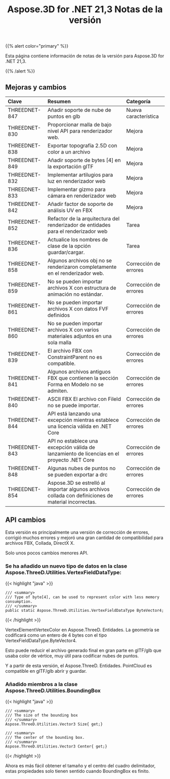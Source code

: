 ﻿---
title: Aspose.3D for .NET 21,3 Notas de la versión
type: docs
weight: 10
url: /es/net/aspose-3d-for-net-21-3-release-notes/
---
{{% alert color="primary" %}}

Esta página contiene información de notas de la versión para Aspose.3D for .NET 21,3.

{{% /alert %}}
## **Mejoras y cambios**

|**Clave**|**Resumen**|**Categoría**|
|:- |:- |:- |
|THREEDNET-847 |Añadir soporte de nube de puntos en glb|Nueva característica|
|THREEDNET-830 |Proporcionar malla de bajo nivel API para renderizador web.|Mejora|
|THREEDNET-838 |Exportar topografía 2.5D con color a un archivo|Mejora|
|THREEDNET-849 |Añadir soporte de bytes [4] en la exportación glTF|Mejora|
|THREEDNET-832 |Implementar artilugios para luz en renderizador web|Mejora|
|THREEDNET-833 |Implementar gizmo para cámara en renderizador web|Mejora|
|THREEDNET-842 |Añadir factor de soporte de análisis UV en FBX|Mejora|
|THREEDNET-852 |Refactor de la arquitectura del renderizador de entidades para el renderizador web|Tarea|
|THREEDNET-836 |Actualice los nombres de clase de la opción guardar/cargar.|Tarea|
|THREEDNET-858 |Algunos archivos obj no se renderizaron completamente en el renderizador web.|Corrección de errores|
|THREEDNET-859 |No se pueden importar archivos X con estructura de animación no estándar.|Corrección de errores|
|THREEDNET-861 |No se pueden importar archivos X con datos FVF definidos|Corrección de errores|
|THREEDNET-860 |No se pueden importar archivos X con varios materiales adjuntos en una sola malla|Corrección de errores|
|THREEDNET-839 |El archivo FBX con ConstraintParent no es compatible.|Corrección de errores|
|THREEDNET-841 |Algunos archivos antiguos FBX que contienen la sección Forma en Modelo no se admiten.|Corrección de errores|
|THREEDNET-840 |ASCII FBX El archivo con FileId no se puede importar.|Corrección de errores|
|THREEDNET-844 |API está lanzando una excepción mientras establece una licencia válida en .NET Core|Corrección de errores|
|THREEDNET-843 |API no establece una excepción válida de lanzamiento de licencias en el proyecto .NET Core|Corrección de errores|
|THREEDNET-848 |Algunas nubes de puntos no se pueden exportar a drc|Corrección de errores|
|THREEDNET-854 |Aspose.3D se estrelló al importar algunos archivos collada con definiciones de material incorrectas.|Corrección de errores|


## API cambios ##


Esta versión es principalmente una versión de corrección de errores, corrigió muchos errores y mejoró una gran cantidad de compatibilidad para archivos FBX, Collada, DirectX X.


Solo unos pocos cambios menores API.

### Se ha añadido un nuevo tipo de datos en la clase Aspose.ThreeD.Utilities.VertexFieldDataType:

{{< highlight "java" >}}

    /// <summary>
    /// Type of byte[4], can be used to represent color with less memory consumption.
    /// </summary>
    public static Aspose.ThreeD.Utilities.VertexFieldDataType ByteVector4;

{{< /highlight >}}

VertexElementVertexColor en Aspose.ThreeD. Entidades. La geometría se codificará como un entero de 4 bytes con el tipo VertexFieldDataType.ByteVector4.

Esto puede reducir el archivo generado final en gran parte en glTF/glb que usaba color de vértice, muy útil para codificar nubes de puntos.

Y a partir de esta versión, el Aspose.ThreeD. Entidades. PointCloud es compatible en glTF/glb abrir y guardar.



### Añadido miembros a la clase Aspose.ThreeD.Utilities.BoundingBox


{{< highlight "java" >}}


    /// <summary>
    /// The size of the bounding box
    /// </summary>
    Aspose.ThreeD.Utilities.Vector3 Size{ get;}

    /// <summary>
    /// The center of the bounding box.
    /// </summary>
    Aspose.ThreeD.Utilities.Vector3 Center{ get;}

{{< /highlight >}}

Ahora es más fácil obtener el tamaño y el centro del cuadro delimitador, estas propiedades solo tienen sentido cuando BoundingBox es finito.

